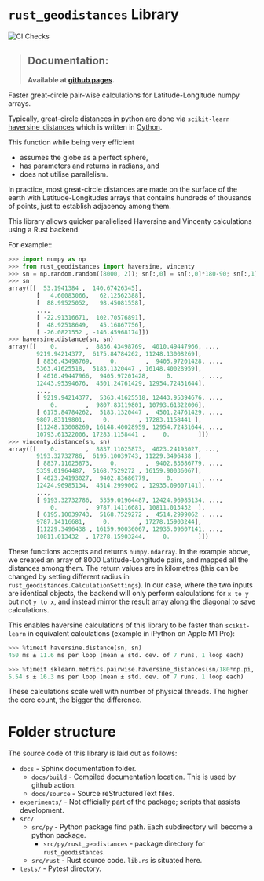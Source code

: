 # `rust_geodistances` Library

![CI Checks](https://github.com/denwong47/rust_geodistances/actions/workflows/CI.yml/badge.svg?branch=main)

> ## **Documentation**:
>
> **Available at [github pages](https://denwong47.github.io/rust_geodistances/).**

Faster great-circle pair-wise calculations for Latitude-Longitude numpy arrays.

Typically, great-circle distances in python are done via ``scikit-learn`` [haversine_distances](https://scikit-learn.org/stable/modules/generated/sklearn.metrics.pairwise.haversine_distances.html#sklearn.metrics.pairwise.haversine_distances) which is written in [Cython](https://github.com/scikit-learn/scikit-learn/blob/ecb9a70e82d4ee352e2958c555536a395b53d2bd/sklearn/metrics/_dist_metrics.pyx.tp#L2620).

This function while being very efficient

- assumes the globe as a perfect sphere,
- has parameters and returns in radians, and
- does not utilise parallelism.

In practice, most great-circle distances are made on the surface of the earth with
Latitude-Longitudes arrays that contains hundreds of thousands of points, just to
establish adjacency among them.

This library allows quicker parallelised Haversine and Vincenty calculations using
a Rust backend.

For example::

```python
>>> import numpy as np
>>> from rust_geodistances import haversine, vincenty
>>> sn = np.random.random((8000, 2)); sn[:,0] = sn[:,0]*180-90; sn[:,1] = sn[:,1]*360-180
>>> sn
array([[  53.1941384 ,  140.67426345],
        [   4.60083066,   62.12562388],
        [  88.99525052,   98.45081558],
        ...,
        [ -22.91316671,  102.70576891],
        [  48.92518649,   45.16867756],
        [ -26.0821552 , -146.45968174]])
>>> haversine.distance(sn, sn)
array([[    0.        ,  8836.43498769,  4010.49447966, ...,
        9219.94214377,  6175.84784262, 11248.13008269],
        [ 8836.43498769,     0.        ,  9405.97201428, ...,
        5363.41625518,  5183.1320447 , 16148.40028959],
        [ 4010.49447966,  9405.97201428,     0.        , ...,
        12443.95394676,  4501.24761429, 12954.72431644],
        ...,
        [ 9219.94214377,  5363.41625518, 12443.95394676, ...,
            0.        ,  9807.83119801, 10793.61322006],
        [ 6175.84784262,  5183.1320447 ,  4501.24761429, ...,
        9807.83119801,     0.        , 17283.1158441 ],
        [11248.13008269, 16148.40028959, 12954.72431644, ...,
        10793.61322006, 17283.1158441 ,     0.        ]])
>>> vincenty.distance(sn, sn)
array([[    0.        ,  8837.11025873,  4023.24193027, ...,
        9193.32732786,  6195.10039743, 11229.3496438 ],
        [ 8837.11025873,     0.        ,  9402.83686779, ...,
        5359.01964487,  5168.7529272 , 16159.90036067],
        [ 4023.24193027,  9402.83686779,     0.        , ...,
        12424.96985134,  4514.2999062 , 12935.09607141],
        ...,
        [ 9193.32732786,  5359.01964487, 12424.96985134, ...,
            0.        ,  9787.14116681, 10811.013432  ],
        [ 6195.10039743,  5168.7529272 ,  4514.2999062 , ...,
        9787.14116681,     0.        , 17278.15903244],
        [11229.3496438 , 16159.90036067, 12935.09607141, ...,
        10811.013432  , 17278.15903244,     0.        ]])
```

These functions accepts and returns `numpy.ndarray`. In the example
above, we created an array of 8000 Latitude-Longitude pairs, and mapped all
the distances among them. The return values are in kilometres (this can be
changed by setting different radius in
`rust_geodistances.CalculationSettings`). In our case, where the two
inputs are identical objects, the backend will only perform calculations for
``x to y`` but not ``y to x``, and instead mirror the result array along the
diagonal to save calculations.

This enables haversine calculations of this library to be faster than
``scikit-learn`` in equivalent calculations (example in iPython on Apple M1 Pro):

```python
>>> %timeit haversine.distance(sn, sn)
450 ms ± 11.6 ms per loop (mean ± std. dev. of 7 runs, 1 loop each)

>>> %timeit sklearn.metrics.pairwise.haversine_distances(sn/180*np.pi, sn/180*np.pi)*6371
5.54 s ± 16.3 ms per loop (mean ± std. dev. of 7 runs, 1 loop each)
```

These calculations scale well with number of physical threads. The higher the core
count, the bigger the difference.


# Folder structure

The source code of this library is laid out as follows:

   - ```docs``` - Sphinx documentation folder.
      - ```docs/build``` - Compiled documentation location. This is used by github action.
      - ```docs/source``` - Source reStructuredText files.
   - ```experiments/``` - Not officially part of the package; scripts that assists development.
   - ```src/```
      - ```src/py``` - Python package find path. Each subdirectory will become a python package.
         - ```src/py/rust_geodistances``` - package directory for ```rust_geodistances```.
      - ```src/rust``` - Rust source code. ```lib.rs``` is situated here.
   - ```tests/``` - Pytest directory.
